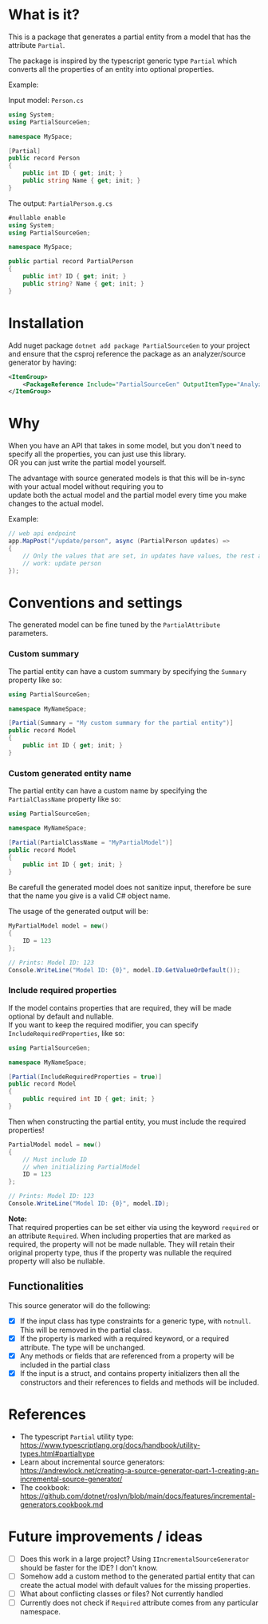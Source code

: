 # What is it?

This is a package that generates a partial entity from a model that has the attribute `Partial`.

The package is inspired by the typescript generic type `Partial` which converts all the properties of an entity into optional properties.

Example:

Input model: `Person.cs`
```csharp
using System;
using PartialSourceGen;

namespace MySpace;

[Partial]
public record Person
{
    public int ID { get; init; }
    public string Name { get; init; }
}
```

The output: `PartialPerson.g.cs`
```csharp
#nullable enable
using System;
using PartialSourceGen;

namespace MySpace;

public partial record PartialPerson
{
    public int? ID { get; init; }
    public string? Name { get; init; }
}
```

# Installation

Add nuget package `dotnet add package PartialSourceGen` to your project and ensure that the csproj reference the package as an analyzer/source generator by having:

```xml
<ItemGroup>
    <PackageReference Include="PartialSourceGen" OutputItemType="Analyzer" ReferenceOutputAssembly="false" />
</ItemGroup>
```

# Why
When you have an API that takes in some model, but you don't need to specify all the properties, you can just use this library.  
OR you can just write the partial model yourself.

The advantage with source generated models is that this will be in-sync with your actual model without requiring you to  
update both the actual model and the partial model every time you make changes to the actual model.


Example:

```csharp
// web api endpoint
app.MapPost("/update/person", async (PartialPerson updates) =>
{
    // Only the values that are set, in updates have values, the rest are null
    // work: update person
});
```

# Conventions and settings
The generated model can be fine tuned by the `PartialAttribute` parameters.

### Custom summary
The partial entity can have a custom summary by specifying the `Summary` property like so:

```csharp
using PartialSourceGen;

namespace MyNameSpace;

[Partial(Summary = "My custom summary for the partial entity")]
public record Model
{
    public int ID { get; init; }
}
```

### Custom generated entity name
The partial entity can have a custom name by specifying the `PartialClassName` property like so:

```csharp
using PartialSourceGen;

namespace MyNameSpace;

[Partial(PartialClassName = "MyPartialModel")]
public record Model
{
    public int ID { get; init; }
}
```

Be carefull the generated model does not sanitize input, therefore be sure that the name you give is a valid C# object name.

The usage of the generated output will be:

```csharp
MyPartialModel model = new()
{
    ID = 123
};

// Prints: Model ID: 123
Console.WriteLine("Model ID: {0}", model.ID.GetValueOrDefault());
```

### Include required properties
If the model contains properties that are required, they will be made optional by default and nullable.  
If you want to keep the required modifier, you can specify `IncludeRequiredProperties`, like so:

```csharp
using PartialSourceGen;

namespace MyNameSpace;

[Partial(IncludeRequiredProperties = true)]
public record Model
{
    public required int ID { get; init; }
}
```

Then when constructing the partial entity, you must include the required properties!

```csharp
PartialModel model = new()
{
    // Must include ID
    // when initializing PartialModel
    ID = 123
};

// Prints: Model ID: 123
Console.WriteLine("Model ID: {0}", model.ID);
```

**Note:**  
That required properties can be set either via using the keyword `required` or an attribute `Required`. When including properties that are marked as required, the property will not be made nullable. They will retain their original property type, thus if the property was nullable the required property will also be nullable.

## Functionalities

This source generator will do the following:

- [x] If the input class has type constraints for a generic type, with `notnull`. This will be removed in the partial class.
- [x] If the property is marked with a required keyword, or a required attribute. The type will be unchanged.
- [x] Any methods or fields that are referenced from a property will be included in the partial class
- [x] If the input is a struct, and contains property initializers then all the constructors and their references to fields and methods will be included.

# References

* The typescript `Partial` utility type: https://www.typescriptlang.org/docs/handbook/utility-types.html#partialtype
* Learn about incremental source generators: https://andrewlock.net/creating-a-source-generator-part-1-creating-an-incremental-source-generator/
* The cookbook: https://github.com/dotnet/roslyn/blob/main/docs/features/incremental-generators.cookbook.md

# Future improvements / ideas
- [ ] Does this work in a large project? Using `IIncrementalSourceGenerator` should be faster for the IDE? I don't know.
- [ ] Somehow add a custom method to the generated partial entity that can create the actual model with default values for the missing properties.
- [ ] What about conflicting classes or files? Not currently handled
- [ ] Currently does not check if `Required` attribute comes from any particular namespace.